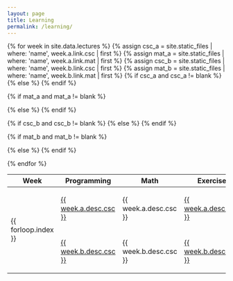 ```yaml
---
layout: page
title: Learning
permalink: /learning/
---
```

<table>
<thead>
<tr>
  <th>Week</th>
  <th>Programming</th>
  <th>Math</th>
  <th>Exercise</th>
</tr>
</thead>
{% for week in site.data.lectures %}
<!-- Get the file with the corresponding name from lectures.yml -->
{% assign csc_a = site.static_files | where: 'name', week.a.link.csc | first %} 
{% assign mat_a = site.static_files | where: 'name', week.a.link.mat | first %} 
{% assign csc_b = site.static_files | where: 'name', week.b.link.csc | first %} 
{% assign mat_b = site.static_files | where: 'name', week.b.link.mat | first %} 
<tr>
  <td rowspan="2" class="lecture-week">{{ forloop.index }}</td>
  <!-- Render with link if exists, otherwise regular text  -->
  {% if csc_a and csc_a != blank %}
    <td><a href="{{ csc_a.path }}">{{ week.a.desc.csc }}</a></td>
  {% else %} 
    <td>{{ week.a.desc.csc }}</td>
  {% endif %}

  {% if mat_a and mat_a != blank %}
    <td><a href="{{ mat_a.path }}">{{ week.a.desc.mat }}</a></td>
  {% else %} 
    <td>{{ week.a.desc.mat }}</td>
  {% endif %}
  <td rowspan="2" class="lecture-exercise">
    <ul>
      {% for ex in week.ex %}
      <li>{{ ex }}</li>
      {% endfor %}
    </ul>
  </td>
</tr>
<tr>
  {% if csc_b and csc_b != blank %}
    <td><a href="{{ csc_b.path }}">{{ week.b.desc.csc }}</a></td>
  {% else %} 
    <td>{{ week.b.desc.csc }}</td>
  {% endif %}

  {% if mat_b and mat_b != blank %}
    <td><a href="{{ mat_b.path }}">{{ week.b.desc.mat }}</a></td>
  {% else %} 
    <td>{{ week.b.desc.mat }}</td>
  {% endif %}
</tr>
{% endfor %}
</table>

<!-- {{ site.content | append: '/' | append: site.data.locations.resume }} 

[resume]({{ site.content | append: '/' | append: site.data.locations.resume }}) -->
